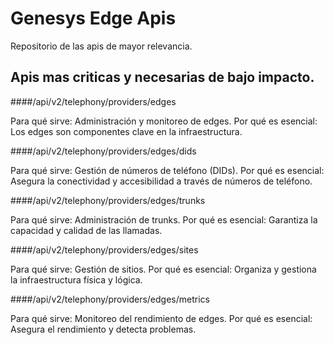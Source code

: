 # Genesys Edge Apis
Repositorio de las apis de mayor relevancia.

## Apis mas criticas y necesarias de bajo impacto.

####/api/v2/telephony/providers/edges

Para qué sirve: Administración y monitoreo de edges.
Por qué es esencial: Los edges son componentes clave en la infraestructura.

####/api/v2/telephony/providers/edges/dids

Para qué sirve: Gestión de números de teléfono (DIDs).
Por qué es esencial: Asegura la conectividad y accesibilidad a través de números de teléfono.

####/api/v2/telephony/providers/edges/trunks

Para qué sirve: Administración de trunks.
Por qué es esencial: Garantiza la capacidad y calidad de las llamadas.

####/api/v2/telephony/providers/edges/sites

Para qué sirve: Gestión de sitios.
Por qué es esencial: Organiza y gestiona la infraestructura física y lógica.

####/api/v2/telephony/providers/edges/metrics

Para qué sirve: Monitoreo del rendimiento de edges.
Por qué es esencial: Asegura el rendimiento y detecta problemas.
